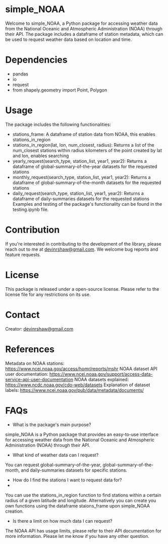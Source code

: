 # simple_NOAA

Welcome to simple_NOAA, a Python package for accessing weather data from the National Oceanic and Atmospheric Administration (NOAA) through their API. The package includes a dataframe of station metadata, which can be used to request weather data based on location and time.

# Dependencies
- pandas
- io
- request
- from shapely.geometry import Point, Polygon
# Usage
The package includes the following functionalities:

- stations_frame: A dataframe of station data from NOAA, this enables stations_in_region
- stations_in_region(lat, lon, num_closest, radius): Returns a list of the num_closest stations within radius kilometers of the point created by lat and lon, enables searching 
- yearly_request(search_type, station_list, year1, year2): Returns a dataframe of global-summary-of-the-year datasets for the requested stations
- monthly_request(search_type, station_list, year1, year2): Returns a dataframe of global-summary-of-the-month datasets for the requested stations
- daily_request(search_type, station_list, year1, year2): Returns a dataframe of daily-summaries datasets for the requested stations
Examples and testing of the package's functionality can be found in the testing.ipynb file.

# Contribution
If you're interested in contributing to the development of the library, please reach out to me at devinrshaw@gmail.com. We welcome bug reports and feature requests.

# License
This package is released under a open-source license. Please refer to the license file for any restrictions on its use.

# Contact
Creator: devinrshaw@gmail.com

# References
Metadata on NOAA stations: https://www.ncei.noaa.gov/access/homr/reports/mshr
NOAA dataset API user documentation: https://www.ncei.noaa.gov/support/access-data-service-api-user-documentation
NOAA datasets explained: https://www.ncdc.noaa.gov/cdo-web/datasets
Explanation of dataset labels: https://www.ncei.noaa.gov/pub/data/metadata/documents/
# FAQs
- What is the package's main purpose?

simple_NOAA is a Python package that provides an easy-to-use interface for accessing weather data from the National Oceanic and Atmospheric Administration (NOAA) through their API.

- What kind of weather data can I request?

You can request global-summary-of-the-year, global-summary-of-the-month, and daily-summaries datasets for specific stations.

- How do I find the stations I want to request data for?
- 
You can use the stations_in_region function to find stations within a certain radius of a given latitude and longitude. Alternatively you can create you own functions using the dataframe staions_frame upon simple_NOAA creation.

- Is there a limit on how much data I can request?

The NOAA API has usage limits, please refer to their API documentation for more information.
Please let me know if you have any other question.
